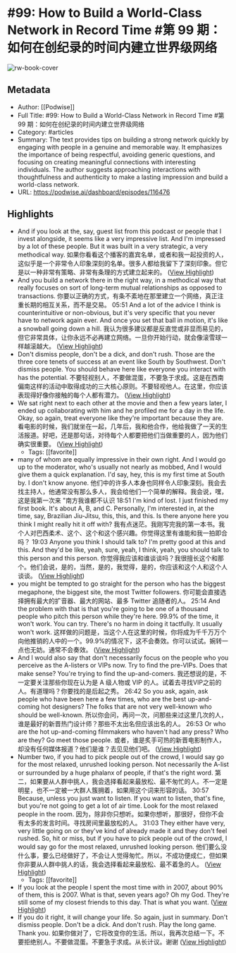 # #99: How to Build a World-Class Network in Record Time #第 99 期：如何在创纪录的时间内建立世界级网络

![rw-book-cover](https://readwise-assets.s3.amazonaws.com/media/uploaded_book_covers/profile_101759/card_A5qfRQk)

## Metadata
- Author: [[Podwise]]
- Full Title: #99: How to Build a World-Class Network in Record Time #第 99 期：如何在创纪录的时间内建立世界级网络
- Category: #articles
- Summary: The text provides tips on building a strong network quickly by engaging with people in a genuine and memorable way. It emphasizes the importance of being respectful, avoiding generic questions, and focusing on creating meaningful connections with interesting individuals. The author suggests approaching interactions with thoughtfulness and authenticity to make a lasting impression and build a world-class network.
- URL: https://podwise.ai/dashboard/episodes/116476

## Highlights
- And if you look at the, say, guest list from this podcast or people that I invest alongside, it seems like a very impressive list. And I'm impressed by a lot of these people. But it was built in a very strategic, a very methodical way. 
  如果你看看这个播客的嘉宾名单，或者和我一起投资的人，这似乎是一个非常令人印象深刻的名单。很多人都给我留下了深刻印象。但它是以一种非常有策略、非常有条理的方式建立起来的。 ([View Highlight](https://read.readwise.io/read/01hz494ks7r4t3q59400xkngqy))
- And you build a network there in the right way, in a methodical way that really focuses on sort of long-term mutual relationships as opposed to transactions. 
  你要以正确的方式，有条不紊地在那里建立一个网络，真正注重长期的相互关系，而不是交易。
  05:51
  And a lot of the advice I think is counterintuitive or non-obvious, but it's very specific that you never have to network again ever. And once you set that ball in motion, it's like a snowball going down a hill. 
  我认为很多建议都是反直觉或非显而易见的，但它非常具体，让你永远不必再建立网络。一旦你开始行动，就会像滚雪球一样越滚越大。 ([View Highlight](https://read.readwise.io/read/01hz49pxgvk47ak46vvkpga024))
- Don't dismiss people, don't be a dick, and don't rush. Those are the three core tenets of success at an event like South by Southwest. Don't dismiss people. You should behave here like everyone you interact with has the potential. 
  不要轻视别人，不要做混蛋，不要急于求成。这是在西南偏南这样的活动中取得成功的三大核心原则。不要轻视他人。在这里，你应该表现得好像你接触的每个人都有潜力。 ([View Highlight](https://read.readwise.io/read/01hz4a9j4b672edxcx3za50r26))
- We sat right next to each other at the movie and then a few years later, I ended up collaborating with him and he profiled me for a day in the life. Okay, so again, treat everyone like they're important because they are. 
  看电影的时候，我们就坐在一起，几年后，我和他合作，他给我做了一天的生活报道。好吧，还是那句话，对待每个人都要把他们当做重要的人，因为他们确实很重要。 ([View Highlight](https://read.readwise.io/read/01hz4aambfs3ekfqcmz8zq82x9))
    - Tags: [[favorite]] 
- many of whom are equally impressive in their own right. And I would go up to the moderator, who's usually not nearly as mobbed, And I would give them a quick explanation. I'd say, hey, this is my first time at South by. I don't know anyone. 
  他们中的许多人本身也同样令人印象深刻。我会去找主持人，他通常没有那么多人，我会给他们一个简单的解释。我会说，嘿，这是我第一次来 "南方我谁都不认识
  18:51
  I'm kind of lost. I just finished my first book. It's about A, B, and C. Personally, I'm interested in, at the time, say, Brazilian Jiu-Jitsu, this, this, and this. Is there anyone here you think I might really hit it off with? 
  我有点迷茫。我刚写完我的第一本书。我个人对巴西柔术、这个、这个和这个感兴趣。你觉得这里有谁能和我一拍即合吗？
  19:03
  Anyone you think I should talk to? I'm pretty good at this and this. And they'd be like, yeah, sure, yeah, I think, yeah, you should talk to this person and this person. 
  你觉得我应该和谁谈谈吗？我很擅长这个和那个。他们会说，是的，当然，是的，我觉得，是的，你应该和这个人和这个人谈谈。 ([View Highlight](https://read.readwise.io/read/01hz4adjw8qad4r6h38xnj61dp))
- you might be tempted to go straight for the person who has the biggest megaphone, the biggest site, the most Twitter followers. 
  你可能会直接选择拥有最大的扩音器、最大的网站、最多 Twitter 追随者的人。
  25:14
  And the problem with that is that you're going to be one of a thousand people who pitch this person while they're here. 99.9% of the time, it won't work. You can try. There's no harm in doing it tactfully. It usually won't work. 
  这样做的问题是，当这个人在这里的时候，你将成为千千万万个向他推销的人中的一个。99.9%的情况下，这不会奏效。你可以试试。婉转一点也无妨。通常不会奏效。 ([View Highlight](https://read.readwise.io/read/01hz4amm5hb1v4rt73d6rrzkqf))
- And I would also say that don't necessarily focus on the people who you perceive as the A-listers or VIPs now. Try to find the pre-VIPs. Does that make sense? You're trying to find the up-and-comers. 
  我还想说的是，不一定要关注那些你现在认为是 A 级人物或 VIP 的人。试着去寻找VIP之前的人。有道理吗？你要找的是后起之秀。
  26:42
  So you ask, again, ask people who have been here a few times, who are the best up-and-coming hot designers? The folks that are not very well-known who should be well-known. 
  所以你会问，再问一次，问那些来过这里几次的人，谁是最好的新晋热门设计师？那些不太出名但应该出名的人。
  26:53
  Or who are the hot up-and-coming filmmakers who haven't had any press? Who are they? Go meet those people. 
  或者，谁是炙手可热的新晋电影制作人，却没有任何媒体报道？他们是谁？去见见他们吧。 ([View Highlight](https://read.readwise.io/read/01hz4aq9ftd1vj6b3rmgfmr02n))
- Number two, if you had to pick people out of the crowd, I would say go for the most relaxed, unrushed looking person. Not necessarily the A-list or surrounded by a huge phalanx of people, if that's the right word. 
  第二，如果要从人群中挑人，我会选择看起来最放松、最不匆忙的人。不一定是明星，也不一定被一大群人簇拥着，如果用这个词来形容的话。
  30:57
  Because, unless you just want to listen. If you want to listen, that's fine, but you're not going to get a lot of air time. Look for the most relaxed people in the room. 
  因为，除非你只想听。如果你想听，那很好，但你不会有太多的发言时间。寻找房间里最放松的人。
  31:03
  They either have very, very little going on or they've kind of already made it and they don't feel rushed. So, hit or miss, but if you have to pick people out of the crowd, I would say go for the most relaxed, unrushed looking person. 
  他们要么没什么事，要么已经做好了，不会让人觉得匆忙。所以，不成功便成仁，但如果你非要从人群中挑人的话，我会选择看起来最放松、最不着急的人。 ([View Highlight](https://read.readwise.io/read/01hz4awzb9mf52k95k9hm75k6z))
    - Tags: [[favorite]] 
- If you look at the people I spent the most time with in 2007, about 90% of them, this is 2007. What is that, seven years ago? Oh my God. They're still some of my closest friends to this day. That is what you want. ([View Highlight](https://read.readwise.io/read/01hz4b084y6z80v0xz5yd8mdgq))
- If you do it right, it will change your life. So again, just in summary. Don't dismiss people. Don't be a dick. And don't rush. Play the long game. Thank you. 
  如果你做对了，它将改变你的生活。所以，我再次总结一下。不要拒绝别人。不要做混蛋。不要急于求成。从长计议。谢谢 ([View Highlight](https://read.readwise.io/read/01hz4b0qxakvtew58w91eztdpb))
